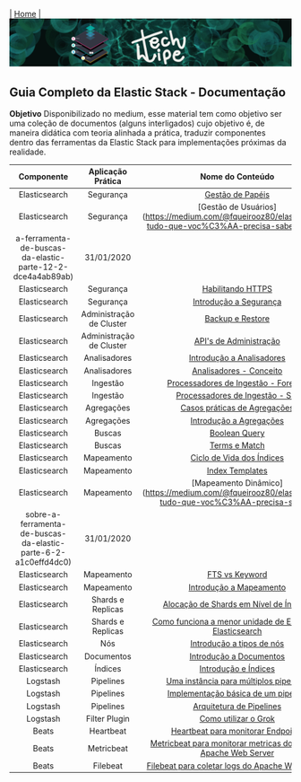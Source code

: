 | [Home](https://techlipe.github.io/guia-completo) |
![TL](banner-tl.png)

## Guia Completo da Elastic Stack - Documentação

**Objetivo**
Disponibilizado no medium, esse material tem como objetivo ser uma coleção de documentos (alguns interligados) cujo objetivo é, de maneira didática com teoria alinhada a prática, traduzir componentes dentro das ferramentas da Elastic Stack para implementações próximas da realidade.


| Componente | Aplicação Prática |Nome do Conteúdo	| Data de Publicação
| :---: | :---: | :---: | :---: |
| Elasticsearch | Segurança |[Gestão de Papéis](https://medium.com/@fqueirooz80/elasticsearch-tudo-que-voc%C3%AA-precisa-saber-sobre-a-ferramenta-de-buscas-da-elastic-parte-12-3-980ce64b2554) | 31/01/2020
| Elasticsearch | Segurança |[Gestão de Usuários](https://medium.com/@fqueirooz80/elasticsearch-tudo-que-voc%C3%AA-precisa-saber-sobre-
a-ferramenta-de-buscas-da-elastic-parte-12-2-dce4a4ab89ab) | 31/01/2020
| Elasticsearch | Segurança |[Habilitando HTTPS](https://medium.com/@fqueirooz80/elasticsearch-tudo-que-voc%C3%AA-precisa-saber-sobre-a-ferramenta-de-buscas-da-elastic-parte-12-1-954b053f23e5) | 31/01/2020
| Elasticsearch | Segurança |[Introdução a Segurança](https://medium.com/@fqueirooz80/elasticsearch-tudo-que-voc%C3%AA-precisa-saber-sobre-a-ferramenta-de-buscas-da-elastic-parte-12-40875483dd7e)| 31/01/2020
| Elasticsearch | Administração de Cluster |[Backup e Restore](https://medium.com/@fqueirooz80/elasticsearch-tudo-que-voc%C3%AA-precisa-saber-sobre-a-ferramenta-de-buscas-da-elastic-parte-11-1-67585d1c7715)| 31/01/2020
| Elasticsearch | Administração de Cluster |[API's de Administração](https://medium.com/@fqueirooz80/elasticsearch-tudo-que-voc%C3%AA-precisa-saber-sobre-a-ferramenta-de-buscas-da-elastic-parte-11-33625de341a3)| 31/01/2020
| Elasticsearch | Analisadores |[Introdução a Analisadores](https://medium.com/@fqueirooz80/elasticsearch-tudo-que-voc%C3%AA-precisa-saber-sobre-a-ferramenta-de-buscas-da-elastic-parte-10-1-d95e546eacb1)| 31/01/2020
| Elasticsearch | Analisadores |[Analisadores - Conceito](https://medium.com/@fqueirooz80/elasticsearch-tudo-que-voc%C3%AA-precisa-saber-sobre-a-ferramenta-de-buscas-da-elastic-parte-10-8e34ceb8f5a0)| 31/01/2020
| Elasticsearch | Ingestão |[Processadores de Ingestão - Foreach](https://medium.com/@fqueirooz80/elasticsearch-tudo-que-voc%C3%AA-precisa-saber-sobre-a-ferramenta-de-buscas-da-elastic-parte-9-2-d24991f7d366)| 31/01/2020
| Elasticsearch | Ingestão |[Processadores de Ingestão - Set](https://medium.com/@fqueirooz80/elasticsearch-tudo-que-voc%C3%AA-precisa-saber-sobre-a-ferramenta-de-buscas-da-elastic-parte-9-1-6c9e30242d67)| 31/01/2020
| Elasticsearch | Agregações |[Casos práticas de Agregações](https://medium.com/@fqueirooz80/elasticsearch-tudo-que-voc%C3%AA-precisa-saber-sobre-a-ferramenta-de-buscas-da-elastic-parte-8-1-a044ec33018d) | 31/01/2020
| Elasticsearch | Agregações |[Introdução a Agregações](https://medium.com/@fqueirooz80/elasticsearch-tudo-que-voc%C3%AA-precisa-saber-sobre-a-ferramenta-de-buscas-da-elastic-parte-8-98abcb4335a4?postPublishedType=initial) | 31/01/2020
| Elasticsearch | Buscas |[Boolean Query](https://medium.com/@fqueirooz80/elasticsearch-tudo-que-voc%C3%AA-precisa-saber-sobre-a-ferramenta-de-buscas-da-elastic-parte-7-2-cf559e8ef082) | 31/01/2020
| Elasticsearch | Buscas |[Terms e Match](https://medium.com/@fqueirooz80/elasticsearch-tudo-que-voc%C3%AA-precisa-saber-sobre-a-ferramenta-de-buscas-da-elastic-parte-7-1-3f8772ac1fb4) | 31/01/2020
| Elasticsearch | Mapeamento |[Ciclo de Vida dos Índices](https://medium.com/@fqueirooz80/elasticsearch-tudo-que-voc%C3%AA-precisa-saber-sobre-a-ferramenta-de-buscas-da-elastic-parte-6-4-fc5d0d15aa01) | 09/02/2020
| Elasticsearch | Mapeamento |[Index Templates](https://medium.com/@fqueirooz80/elasticsearch-tudo-que-voc%C3%AA-precisa-saber-sobre-a-ferramenta-de-buscas-da-elastic-parte-6-3-b98f56d04e0) | 31/01/2020
| Elasticsearch | Mapeamento |[Mapeamento Dinâmico](https://medium.com/@fqueirooz80/elasticsearch-tudo-que-voc%C3%AA-precisa-saber-
sobre-a-ferramenta-de-buscas-da-elastic-parte-6-2-a1c0effd4dc0) | 31/01/2020
| Elasticsearch | Mapeamento |[FTS vs Keyword](https://medium.com/@fqueirooz80/elasticsearch-tudo-que-voc%C3%AA-precisa-saber-sobre-a-ferramenta-de-buscas-da-elastic-parte-6-1-582332c70d11) | 31/01/2020
| Elasticsearch | Mapeamento |[Introdução a Mapeamento](https://medium.com/@fqueirooz80/elasticsearch-tudo-que-voc%C3%AA-precisa-saber-sobre-a-ferramenta-de-buscas-da-elastic-parte-6-c31627aa740b) | 31/01/2020
| Elasticsearch | Shards e Replicas |[ Alocação de Shards em Nível de Índices](https://medium.com/@fqueirooz80/elasticsearch-tudo-que-voc%C3%AA-precisa-saber-sobre-a-ferramenta-de-buscas-da-elastic-parte-5-1-7ac9a07a9558) | 31/01/2020
| Elasticsearch | Shards e Replicas |[Como funciona a menor unidade de Escala do Elasticsearch](https://medium.com/@fqueirooz80/elasticsearch-tudo-que-voc%C3%AA-precisa-saber-sobre-a-ferramenta-de-buscas-da-elastic-parte-5-73895e0e7e65?postPublishedType=initial) | 31/01/2020
| Elasticsearch | Nós |[Introdução a tipos de nós](https://medium.com/@fqueirooz80/elasticsearch-tudo-que-voc%C3%AA-precisa-saber-sobre-a-ferramenta-de-buscas-da-elastic-parte-4-n%C3%B3s-315e5e5316cc?postPublishedType=initial) | 31/01/2020
| Elasticsearch | Documentos |[Introdução a Documentos](https://medium.com/@fqueirooz80/elasticsearch-tudo-que-voc%C3%AA-precisa-saber-sobre-a-ferramenta-de-buscas-da-elastic-parte-2-fc8239b67508) | 31/01/2020
| Elasticsearch | Índices |[Introdução e Índices](https://medium.com/@fqueirooz80/elasticsearch-tudo-que-voc%C3%AA-precisa-saber-sobre-a-ferramenta-de-buscas-da-elastic-parte-1-28a91108c45d) | 31/01/2020
| Logstash | Pipelines |[Uma instância para múltiplos pipelines](https://medium.com/@fqueirooz80/implementando-um-pipeline-no-logstash-parte-1-3-25c09e0d5960) | 31/01/2020
| Logstash | Pipelines |[Implementação básica de um pipeline](https://medium.com/@fqueirooz80/implementando-um-pipeline-no-logstash-parte-1-2-implementa%C3%A7%C3%A3o-b%C3%A1sica-7ac0664876ba) | 31/01/2020
| Logstash | Pipelines |[Arquitetura de Pipelines](https://medium.com/@fqueirooz80/implementando-um-pipeline-no-logstash-parte-1-introdu%C3%A7%C3%A3o-e-arquitetura-de-pipelines-82ab73f54bcc) | 25/12/2019
| Logstash | Filter Plugin |[Como utilizar o Grok](https://medium.com/@fqueirooz80/como-processar-dados-n%C3%A3o-estruturados-utilizando-o-logstash-com-grok-debugger-b6f2edb0eafa) | 25/12/2019
| Beats | Heartbeat |[Heartbeat para monitorar Endpoints](https://medium.com/@fqueirooz80/um-entendimento-justo-e-pr%C3%A1tico-dos-beats-da-elastic-heartbeat-parte-3-2c71dbb8c9a3) | 25/12/2019
| Beats | Metricbeat |[Metricbeat para monitorar metricas do SO e do Apache Web Server](https://medium.com/@fqueirooz80/um-entendimento-justo-e-pr%C3%A1tico-dos-beats-da-elastic-metricbeat-parte-2-2206646ef21c) | 24/12/2019
| Beats | Filebeat |[Filebeat para coletar logs do Apache Web Server](https://medium.com/@fqueirooz80/um-entendimento-justo-e-pr%C3%A1tico-dos-beats-da-elastic-introdu%C3%A7%C3%A3o-e-filebeat-parte-1-c93e8efa3a53) | 23/12/2019

